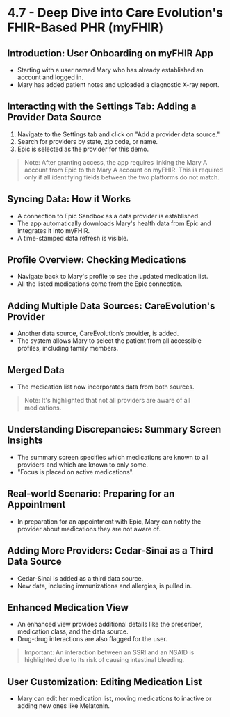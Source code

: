 # 4.7 - Deep Dive into Care Evolution's FHIR-Based PHR (myFHIR)

## Introduction: User Onboarding on myFHIR App
- Starting with a user named Mary who has already established an account and logged in.
- Mary has added patient notes and uploaded a diagnostic X-ray report.

## Interacting with the Settings Tab: Adding a Provider Data Source

1. Navigate to the Settings tab and click on "Add a provider data source."
2. Search for providers by state, zip code, or name.
3. Epic is selected as the provider for this demo.

> Note: After granting access, the app requires linking the Mary A account from Epic to the Mary A account on myFHIR. This is required only if all identifying fields between the two platforms do not match.

## Syncing Data: How it Works
- A connection to Epic Sandbox as a data provider is established.
- The app automatically downloads Mary's health data from Epic and integrates it into myFHIR.
- A time-stamped data refresh is visible.

## Profile Overview: Checking Medications
- Navigate back to Mary's profile to see the updated medication list.
- All the listed medications come from the Epic connection.

## Adding Multiple Data Sources: CareEvolution's Provider
- Another data source, CareEvolution’s provider, is added.
- The system allows Mary to select the patient from all accessible profiles, including family members.

## Merged Data
- The medication list now incorporates data from both sources.
> Note: It's highlighted that not all providers are aware of all medications.

## Understanding Discrepancies: Summary Screen Insights
- The summary screen specifies which medications are known to all providers and which are known to only some.
- "Focus is placed on active medications".

## Real-world Scenario: Preparing for an Appointment
- In preparation for an appointment with Epic, Mary can notify the provider about medications they are not aware of.

## Adding More Providers: Cedar-Sinai as a Third Data Source
- Cedar-Sinai is added as a third data source.
- New data, including immunizations and allergies, is pulled in.

## Enhanced Medication View
- An enhanced view provides additional details like the prescriber, medication class, and the data source.
- Drug-drug interactions are also flagged for the user.
> Important: An interaction between an SSRI and an NSAID is highlighted due to its risk of causing intestinal bleeding.

## User Customization: Editing Medication List
- Mary can edit her medication list, moving medications to inactive or adding new ones like Melatonin.

